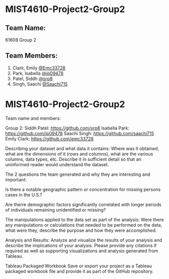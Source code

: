 # MIST4610-Project2-Group2

## Team Name:
61608 Group 2

## Team Members:
1. Clark, Emily [@Emc33728](https://github.com/Emc33728)
2. Park, Isabella [@jp09478](https://github.com/jp09478)
3. Patel, Siddh [@srp8](https://github.com/srp8)
4. Singh, Saachi [@Saachi715](https://github.com/Saachi715)

# MIST4610-Project2-Group2

Team name and members:

Group 2:
Siddh Patel: https://github.com/srp8
Isabella Park: https://github.com/jp09478
Saachi Singh: https://github.com/saachi715
Emily Clark: https://github.com/emc33728

Describing your dataset and what data it contains:
Where was it obtained, what are the dimensions of it (rows and columns), what are the various
columns, data types, etc. Describe it in sufficient detail so that an uninformed reader would
understand the dataset.

The 2 questions the team generated and why they are interesting and important:

Is there a notable geographic pattern or concentration for missing persons cases in the U.S.?



Are therre demographic factors significantly correlated with longer periods of individuals remaining unidentified or missing?



The manipulations applied to the data set as part of the analysis:
Were there any manipulations or calculations that needed to be performed on the data, what were
they, describe the purpose and how they were accomplished.

Analysis and Results:
Analyze and visualize the results of your analysis and describe the implications of your analysis.
Please provide any citations if required as well as supporting visualizations and analysis
generated from Tableau.

Tableau Packaged Workbook
Save or export your project as a Tableau packaged workbook file and provide it as part of the
GitHub repository.
